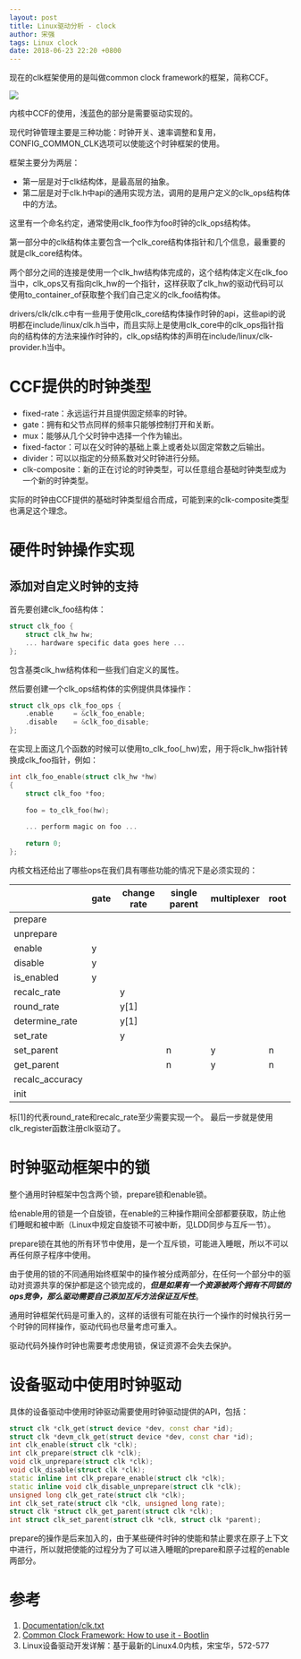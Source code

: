 ```yaml
---
layout: post
title: Linux驱动分析 - clock
author: 宋强
tags: Linux clock
date: 2018-06-23 22:20 +0800
---
```


现在的clk框架使用的是叫做common clock framework的框架，简称CCF。

![](../../../images/Linux&#32;clock/clock.jpg)

内核中CCF的使用，浅蓝色的部分是需要驱动实现的。

现代时钟管理主要是三种功能：时钟开关、速率调整和复用，CONFIG_COMMON_CLK选项可以使能这个时钟框架的使用。

框架主要分为两层：
* 第一层是对于clk结构体，是最高层的抽象。
* 第二层是对于clk.h中api的通用实现方法，调用的是用户定义的clk_ops结构体中的方法。

这里有一个命名约定，通常使用clk_foo作为foo时钟的clk_ops结构体。

第一部分中的clk结构体主要包含一个clk_core结构体指针和几个信息，最重要的就是clk_core结构体。

两个部分之间的连接是使用一个clk_hw结构体完成的，这个结构体定义在clk_foo当中，clk_ops又有指向clk_hw的一个指针，这样获取了clk_hw的驱动代码可以使用to_container_of获取整个我们自己定义的clk_foo结构体。

drivers/clk/clk.c中有一些用于使用clk_core结构体操作时钟的api，这些api的说明都在include/linux/clk.h当中，而且实际上是使用clk_core中的clk_ops指针指向的结构体的方法来操作时钟的，clk_ops结构体的声明在include/linux/clk-provider.h当中。

# CCF提供的时钟类型
* fixed-rate：永远运行并且提供固定频率的时钟。
* gate：拥有和父节点同样的频率只能够控制打开和关断。
* mux：能够从几个父时钟中选择一个作为输出。
* fixed-factor：可以在父时钟的基础上乘上或者处以固定常数之后输出。
* divider：可以以指定的分频系数对父时钟进行分频。
* clk-composite：新的正在讨论的时钟类型，可以任意组合基础时钟类型成为一个新的时钟类型。

实际的时钟由CCF提供的基础时钟类型组合而成，可能到来的clk-composite类型也满足这个理念。

# 硬件时钟操作实现

## 添加对自定义时钟的支持

首先要创建clk_foo结构体：

```c++
struct clk_foo {
    struct clk_hw hw;
    ... hardware specific data goes here ...
};
```

包含基类clk_hw结构体和一些我们自定义的属性。

然后要创建一个clk_ops结构体的实例提供具体操作：

```c++
struct clk_ops clk_foo_ops {
    .enable     = &clk_foo_enable;
    .disable    = &clk_foo_disable;
};
```

在实现上面这几个函数的时候可以使用to_clk_foo(_hw)宏，用于将clk_hw指针转换成clk_foo指针，例如：

```c++
int clk_foo_enable(struct clk_hw *hw)
{
    struct clk_foo *foo;
 
    foo = to_clk_foo(hw);
 
    ... perform magic on foo ...
 
    return 0;
};
```

内核文档还给出了哪些ops在我们具有哪些功能的情况下是必须实现的：

|                 | gate | change rate | single parent | multiplexer | root |
|-----------------|------|-------------|---------------|-------------|------|
| prepare         |      |             |               |             |      |
| unprepare       |      |             |               |             |      |
| enable          | y    |             |               |             |      |
| disable         | y    |             |               |             |      |
| is_enabled      | y    |             |               |             |      |
| recalc_rate     |      | y           |               |             |      |
| round_rate      |      | y\[1\]      |               |             |      |
| determine_rate  |      | y\[1\]      |               |             |      |
| set_rate        |      | y           |               |             |      |
| set_parent      |      |             | n             | y           | n    |
| get_parent      |      |             | n             | y           | n    |
| recalc_accuracy |      |             |               |             |      |
| init            |      |             |               |             |      |

标\[1\]的代表round_rate和recalc_rate至少需要实现一个。
最后一步就是使用clk_register函数注册clk驱动了。

# 时钟驱动框架中的锁

整个通用时钟框架中包含两个锁，prepare锁和enable锁。

给enable用的锁是一个自旋锁，在enable的三种操作期间全部都要获取，防止他们睡眠和被中断（Linux中规定自旋锁不可被中断，见LDD同步与互斥一节）。

prepare锁在其他的所有环节中使用，是一个互斥锁，可能进入睡眠，所以不可以再任何原子程序中使用。

由于使用的锁的不同通用始终框架中的操作被分成两部分，在任何一个部分中的驱动对资源共享的保护都是这个锁完成的，***但是如果有一个资源被两个拥有不同锁的ops竞争，那么驱动需要自己添加互斥方法保证互斥性***。

通用时钟框架代码是可重入的，这样的话很有可能在执行一个操作的时候执行另一个时钟的同样操作，驱动代码也尽量考虑可重入。

驱动代码外操作时钟也需要考虑使用锁，保证资源不会失去保护。

# 设备驱动中使用时钟驱动

具体的设备驱动中使用时钟驱动需要使用时钟驱动提供的API，包括：

```c++
struct clk *clk_get(struct device *dev, const char *id);
struct clk *devm_clk_get(struct device *dev, const char *id);
int clk_enable(struct clk *clk);
int clk_prepare(struct clk *clk);
void clk_unprepare(struct clk *clk);
void clk_disable(struct clk *clk);
static inline int clk_prepare_enable(struct clk *clk);
static inline void clk_disable_unprepare(struct clk *clk);
unsigned long clk_get_rate(struct clk *clk);
int clk_set_rate(struct clk *clk, unsigned long rate);
struct clk *struct clk_get_parent(struct clk *clk);
int struct clk_set_parent(struct clk *clk, struct clk *parent);
```

prepare的操作是后来加入的，由于某些硬件时钟的使能和禁止要求在原子上下文中进行，所以就把使能的过程分为了可以进入睡眠的prepare和原子过程的enable两部分。

# 参考

1. [Documentation/clk.txt](https://www.kernel.org/doc/Documentation/clk.txt)
2. [Common Clock Framework: How to use it - Bootlin](https://bootlin.com/pub/conferences/2013/elce/common-clock-framework-how-to-use-it/)
3. Linux设备驱动开发详解：基于最新的Linux4.0内核，宋宝华，572-577